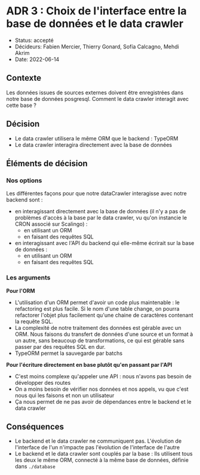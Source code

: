 # ADR 3 : Choix de l'interface entre la base de données et le data crawler

* Status: accepté
* Décideurs: Fabien Mercier, Thierry Gonard, Sofía Calcagno, Mehdi Akrim
* Date: 2022-06-14

## Contexte

Les données issues de sources externes doivent être enregistrées dans notre base de données posgresql. Comment le data crawler interagit avec cette base ?

## Décision

- Le data crawler utilisera le même ORM que le backend : TypeORM
- Le data crawler interagira directement avec la base de données

## Éléments de décision

### Nos options

Les différentes façons pour que notre dataCrawler interagisse avec notre backend sont :
- en interagissant directement avec la base de données (il n'y a pas de problèmes d'accès à la base par le data crawler, vu qu'on instancie le CRON associé sur Scalingo) :
  - en utilisant un ORM
  - en faisant des requêtes SQL
- en interagissant avec l'API du backend qui elle-même écrirait sur la base de données :
  - en utilisant un ORM
  - en faisant des requêtes SQL

### Les arguments

**Pour l'ORM**
- L'utilisation d'un ORM permet d'avoir un code plus maintenable : le refactoring est plus facile. Si le nom d'une table change, on pourra refactorer l'objet plus facilement qu'une chaine de caractères contenant la requête SQL.
- La complexité de notre traitement des données est gérable avec un ORM. Nous faisons du transfert de données d'une source et un format à un autre, sans beaucoup de transformations, ce qui est gérable sans passer par des requêtes SQL en dur.
- TypeORM permet la sauvegarde par batchs

**Pour l'écriture directement en base plutôt qu'en passant par l'API**
- C'est moins complexe qu'appeler une API : nous n'avons pas besoin de développer des routes
- On a moins besoin de vérifier nos données et nos appels, vu que c'est nous qui les faisons et non un utilisateur
- Ça nous permet de ne pas avoir de dépendances entre le backend et le data crawler

## Conséquences

- Le backend et le data crawler ne communiquent pas. L'évolution de l'interface de l'un n'impacte pas l'évolution de l'interface de l'autre
- Le backend et le data crawler sont couplés par la base : Ils utilisent tous les deux le même ORM, connecté à la même base de données, définie dans `./database`
